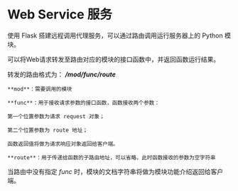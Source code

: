 # Web Service 服务

使用 Flask 搭建远程调用代理服务，可以通过路由调用运行服务器上的 Python 模块。

可以将Web请求转发至路由对应的模块的接口函数中，并返回函数运行结果。

转发的路由格式为： ***/mod/func/route***

    **mod**：需要调用的模块

    **func**：用于接收请求参数的接口函数，函数接收两个参数：

    第一个位置参数为请求 request 对象；

    第二个位置参数为 route 地址；

    函数返回值将做为请求响应对象返回给客户端。

    **route**：用于传递给函数的子路由地址，可以省略，此时函数接收的参数为空字符串


当路由中没有指定 *func* 时，模块的文档字符串将做为模块功能介绍返回给客户端。
